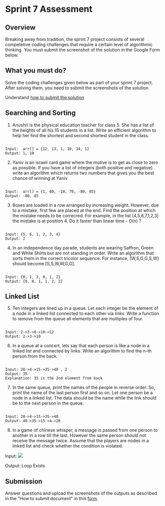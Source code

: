 # Sprint 7 Assessment

## Overview
Breaking away from tradition, the sprint 7 project consists of several competetive coding challenges that require a certain level of algorithmic thinking. You must submit the screenshot of the solution in the Google Form below.

## What you must do?

Solve the coding challenges given below as part of your sprint 7 project.
After solving them, you need to submit the screenshots of the solution

Understand [how to submit the solution](https://github.com/greyatom-school/the-minerva-project/blob/master/FEWD/sprint_7/Coding%20Assignment/Submit_Instructions.md)


## Searching and Sorting

1. Anushri is the physical education teacher for class 5. She has a list of the heights of all his 15 students in a list. Write an efficient algorithm to help her find the shortest and second shortest student in the class.
<pre><code>
Input:  arr[] = {12, 13, 1, 10, 34, 1}
Output: 1, 10
</pre></code>
2. Yaniv is an israeli card game where the motive is to get as close to zero as possible. If you have a list of integers (both positive and negative) write an algorithm which returns two numbers that gives you the best chance of winning at Yaniv
<pre><code>
Input:  arr[] = {1, 60, -10, 70, -80, 85}
Output: -80, 85
</pre></code>
3. Boxes are loaded in a row arranged by increasing weight. However, due to a mistake, first few are placed at the end. Find the position at which the mistake needs to be correcred. For example, in the list [4,5,6,7,1,2,3] the mistake is at position 4. Do it faster than linear time - O(n) ?
<pre><code>
Input: {5, 6, 1, 2, 3, 4}
Output: 2
</pre></code>
4. In an independence day parade, students are wearing Saffron, Green and White Shirts but are not standing in order. Write an algorithm that sorts them in the correct tricolor sequence. For instance, [W,S,G,G,S,W] should become [S,S,W,W,G,G].
<pre><code>
Input: {0, 1, 2, 0, 1, 2}
Output: {0, 0, 1, 1, 2, 2}
</pre></code>

## Linked List

5. Ten integers are lined up in a queue. Let each integer be the element of a node in a linked list connected to each other via links. Write a function to remove from the queue all elements that are multiples of four.
<pre><code>
Input: 2->3->8->10->12
Output: 2->3->10
</pre></code>
6. In a queue at a concert, lets say that each person is like a node in a linked list and connected by links. Write an algorithm to find the n-th person from the back.
<pre><code>
Input: 20->4->15->35->40 , 2
Output: 35
Explanation: 35 is the 2nd element from back
</pre></code>
7. In the same queue, print the names of the people in reverse order. So, print the name of the last person first and so on. Let one person be a node in a linked list. The data should be the name while the link should be to the next person in the queue.
<pre><code>
Input: 20->4->15->35->40
Output: 40->35->15->4->20
</pre></code>
8. In a game of chinese whisper, a message is passed from one person to another in a row till the last. However the same person should not receive the message twice. Assume that the players are nodes in a linked list and check whether the condition is violated.<br>

Input: ![](https://github.com/greyatom-school/the-minerva-project/raw/master/FEWD/sprint_8/Coding%20Assignment/img/Linked-List-Loop.gif)<br>

Output: Loop Exists

## Submission

Answer questions and upload the screenshots of the outputs as described in the "How to submit document" in this [form](https://forms.gle/iFyqbsmQUUXPoqF57). <br>
